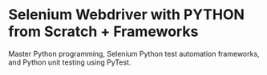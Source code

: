 # Selenium Webdriver with PYTHON from Scratch + Frameworks
 Master Python programming, Selenium Python test automation frameworks, and Python unit testing using PyTest. 
